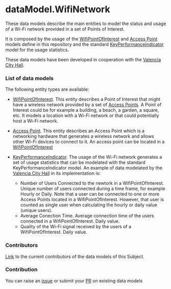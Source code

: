 # dataModel.WifiNetwork

These data models describe the main entities to model the status and usage of a Wi-Fi network provided in a set of Points of Interest.

It is composed by the usage of the [WifiPointOfInterest](./WifiPointOfInterest/) and [Access Point](./AccessPoint) models define in this repository and the 
standard [KeyPerformanceIndicator](https://github.com/smart-data-models/dataModel.KeyPerformanceIndicator/) model for the usage statistics.

These data models have been developed in cooperation with 
the [Valencia City Hall](https://www.valencia.es).

### List of data models

The following entity types are available:
- [WifiPointOfInterest](./WifiPointOfInterest/). This entity describes a Point of Interest that might have a 
wireless network provided by a set of [Access Points](./AccessPoint/). A Point of Interest could be for example
a building, a beach, a garden, a square, etc. It models a location with a Wi-Fi network or that could 
potentially host a Wi-Fi network.

- [Access Point](./AccessPoint/). This entity describes an Access Point which is a networking hardware 
that generates a wireless network and allows other Wi-Fi devices to connect to it. An access point can be located
in a [WifiPointOfInterest](./WifiPointOfInterest/)

- [KeyPerformanceIndicator](https://github.com/smart-data-models/dataModel.KeyPerformanceIndicator/). The usage of the 
Wi-Fi network generates a set of usage statistics that can be modelated with the standard KeyPerformanceIndicator model.
An example of data modelated by the [Valencia City Hall](https://www.valencia.es) in its
implementation is:
    - Number of Users Connected to the newtork in a WifiPointOfInterest. Unique number of users connected during a 
	  time frame, for example Hourly or Daily. Note that a user can be connected to one or more Access Points located 
	  in a WifiPointOfInterest. However, that user is counted as single user when calculating the hourly or 
	  daily value (unique users).
	- Average Conection Time. Average connection time of the users connected in a WifiPointOfInterest. Daily value.
	- Quality of the Wi-Fi signal received by the users of a WifiPointOfInterest. Daily value.
	
### Contributors
[Link](./CONTRIBUTORS.yaml) to the current contributors of the data models of this Subject.


### Contribution
You can raise an [issue](./issues) or submit your [PR](./pulls) on existing data models
